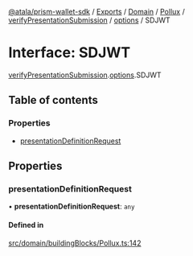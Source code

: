 [@atala/prism-wallet-sdk](../README.md) / [Exports](../modules.md) / [Domain](../modules/Domain.md) / [Pollux](../modules/Domain.Pollux.md) / [verifyPresentationSubmission](../modules/Domain.Pollux.verifyPresentationSubmission.md) / [options](../modules/Domain.Pollux.verifyPresentationSubmission.options.md) / SDJWT

# Interface: SDJWT

[verifyPresentationSubmission](../modules/Domain.Pollux.verifyPresentationSubmission.md).[options](../modules/Domain.Pollux.verifyPresentationSubmission.options.md).SDJWT

## Table of contents

### Properties

- [presentationDefinitionRequest](Domain.Pollux.verifyPresentationSubmission.options.SDJWT.md#presentationdefinitionrequest)

## Properties

### presentationDefinitionRequest

• **presentationDefinitionRequest**: `any`

#### Defined in

[src/domain/buildingBlocks/Pollux.ts:142](https://github.com/hyperledger/identus-edge-agent-sdk-ts/blob/412988e74b53c977d2db02a120bdfcde11978df5/src/domain/buildingBlocks/Pollux.ts#L142)
